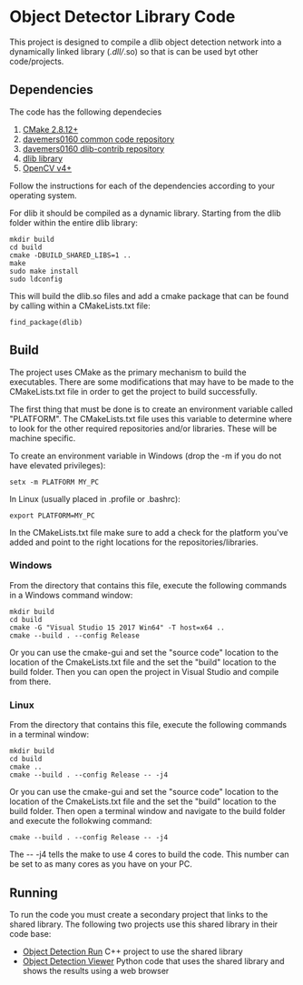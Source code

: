 # Object Detector Library Code

This project is designed to compile a dlib object detection network into a dynamically linked library (*.dll/*.so) so that is can be used byt other code/projects.

## Dependencies

The code has the following dependecies

1. [CMake 2.8.12+](https://cmake.org/download/ )
2. [davemers0160 common code repository](https://github.com/davemers0160/Common )
3. [davemers0160 dlib-contrib repository](https://github.com/davemers0160/dlib-contrib )
4. [dlib library](http://dlib.net/ )
5. [OpenCV v4+](https://opencv.org/releases/ )

Follow the instructions for each of the dependencies according to your operating system.  

For dlib it should be compiled as a dynamic library.  Starting from the dlib folder within the entire dlib library:

```
mkdir build
cd build
cmake -DBUILD_SHARED_LIBS=1 ..
make
sudo make install
sudo ldconfig
```

This will build the dlib.so files and add a cmake package that can be found by calling within a CMakeLists.txt file:

```
find_package(dlib)
```

## Build

The project uses CMake as the primary mechanism to build the executables.  There are some modifications that may have to be made to the CMakeLists.txt file in order to get the project to build successfully.

The first thing that must be done is to create an environment variable called "PLATFORM".  The CMakeLists.txt file uses this variable to determine where to look for the other required repositories and/or libraries.  These will be machine specific.

To create an environment variable in Windows (drop the -m if you do not have elevated privileges):
```
setx -m PLATFORM MY_PC
```

In Linux (usually placed in .profile or .bashrc):
```
export PLATFORM=MY_PC
```

In the CMakeLists.txt file make sure to add a check for the platform you've added and point to the right locations for the repositories/libraries.

### Windows

From the directory that contains this file, execute the following commands in a Windows command window:

```
mkdir build
cd build
cmake -G "Visual Studio 15 2017 Win64" -T host=x64 ..
cmake --build . --config Release
```

Or you can use the cmake-gui and set the "source code" location to the location of the CmakeLists.txt file and the set the "build" location to the build folder. Then you can open the project in Visual Studio and compile from there.

### Linux

From the directory that contains this file, execute the following commands in a terminal window:

```
mkdir build
cd build
cmake ..
cmake --build . --config Release -- -j4
```

Or you can use the cmake-gui and set the "source code" location to the location of the CmakeLists.txt file and the set the "build" location to the build folder. Then open a terminal window and navigate to the build folder and execute the follokwing command:

```
cmake --build . --config Release -- -j4
```

The -- -j4 tells the make to use 4 cores to build the code.  This number can be set to as many cores as you have on your PC.

## Running

To run the code you must create a secondary project that links to the shared library.  The following two projects use this shared library in their code base:

- [Object Detection Run](https://github.com/davemers0160/dlib_object_detection/tree/master/obj_det_run ) C++ project to use the shared library
- [Object Detection Viewer](https://github.com/davemers0160/dlib_object_detection/tree/master/obj_det_viewer ) Python code that uses the shared library and shows the results using a web browser

